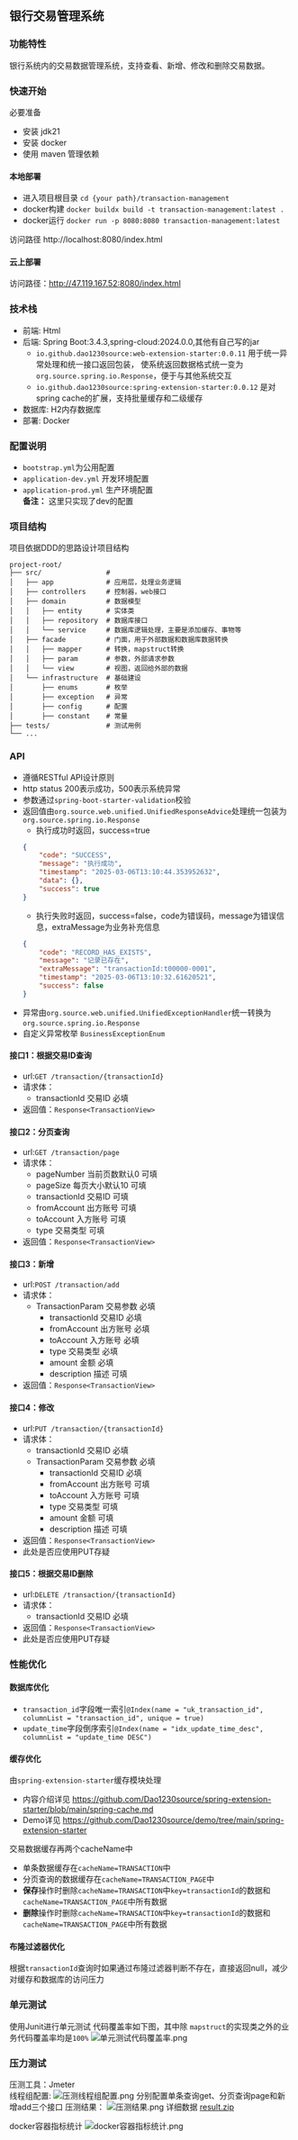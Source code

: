 ## 银行交易管理系统

### 功能特性

银行系统内的交易数据管理系统，支持查看、新增、修改和删除交易数据。

### 快速开始

必要准备

- 安装 jdk21
- 安装 docker
- 使用 maven 管理依赖

#### 本地部署

- 进入项目根目录 `cd {your path}/transaction-management`
- docker构建 `docker buildx build -t transaction-management:latest .`
- docker运行 `docker run -p 8080:8080 transaction-management:latest`

访问路径 http://localhost:8080/index.html

#### 云上部署

访问路径：http://47.119.167.52:8080/index.html

### 技术栈

- 前端: Html
- 后端: Spring Boot:3.4.3,spring-cloud:2024.0.0,其他有自己写的jar
    - `io.github.dao1230source:web-extension-starter:0.0.11` 用于统一异常处理和统一接口返回包装，
      使系统返回数据格式统一变为 `org.source.spring.io.Response`，便于与其他系统交互
    - `io.github.dao1230source:spring-extension-starter:0.0.12` 是对spring cache的扩展，支持批量缓存和二级缓存
- 数据库: H2内存数据库
- 部署: Docker

### 配置说明

- `bootstrap.yml`为公用配置
- `application-dev.yml` 开发环境配置
- `application-prod.yml` 生产环境配置  
  **备注：** 这里只实现了dev的配置

### 项目结构

项目依据DDD的思路设计项目结构

```text
project-root/
├── src/                #   
│   ├── app             # 应用层，处理业务逻辑
│   ├── controllers     # 控制器，web接口  
│   ├── domain          # 数据模型 
│   │   ├── entity      # 实体类
│   │   ├── repository  # 数据库接口
│   │   └── service     # 数据库逻辑处理，主要是添加缓存、事物等
│   ├── facade          # 门面，用于外部数据和数据库数据转换 
│   │   ├── mapper      # 转换，mapstruct转换 
│   │   ├── param       # 参数，外部请求参数 
│   │   └── view        # 视图，返回给外部的数据 
│   └── infrastructure  # 基础建设 
│       ├── enums       # 枚举
│       ├── exception   # 异常
│       ├── config      # 配置
│       ├── constant    # 常量
├── tests/              # 测试用例  
└── ...
```

### API

- 遵循RESTful API设计原则
- http status 200表示成功，500表示系统异常
- 参数通过`spring-boot-starter-validation`校验
- 返回值由`org.source.web.unified.UnifiedResponseAdvice`处理统一包装为 `org.source.spring.io.Response`
    - 执行成功时返回，success=true
    ```json
    {
        "code": "SUCCESS",
        "message": "执行成功",
        "timestamp": "2025-03-06T13:10:44.353952632",
        "data": {},
        "success": true
    }
    ```
    - 执行失败时返回，success=false，code为错误码，message为错误信息，extraMessage为业务补充信息
    ```json
    {
        "code": "RECORD_HAS_EXISTS",
        "message": "记录已存在",
        "extraMessage": "transactionId:t00000-0001",
        "timestamp": "2025-03-06T13:10:32.61620521",
        "success": false
    }
    ```
- 异常由`org.source.web.unified.UnifiedExceptionHandler`统一转换为`org.source.spring.io.Response`
- 自定义异常枚举 `BusinessExceptionEnum`

#### **接口1**：根据交易ID查询

- url:`GET /transaction/{transactionId}`
- 请求体：
    - transactionId 交易ID 必填
- 返回值：`Response<TransactionView>`

#### **接口2**：分页查询

- url:`GET /transaction/page`
- 请求体：
    - pageNumber 当前页数默认0 可填
    - pageSize 每页大小默认10 可填
    - transactionId 交易ID 可填
    - fromAccount 出方账号 可填
    - toAccount 入方账号 可填
    - type 交易类型 可填
- 返回值：`Response<TransactionView>`

#### **接口3**：新增

- url:`POST /transaction/add`
- 请求体：
    - TransactionParam 交易参数 必填
        - transactionId 交易ID 必填
        - fromAccount 出方账号 必填
        - toAccount 入方账号 必填
        - type 交易类型 必填
        - amount 金额 必填
        - description 描述 可填
- 返回值：`Response<TransactionView>`

#### **接口4**：修改

- url:`PUT /transaction/{transactionId}`
- 请求体：
    - transactionId 交易ID 必填
    - TransactionParam 交易参数 必填
        - transactionId 交易ID 必填
        - fromAccount 出方账号 可填
        - toAccount 入方账号 可填
        - type 交易类型 可填
        - amount 金额 可填
        - description 描述 可填
- 返回值：`Response<TransactionView>`
- 此处是否应使用PUT存疑

#### **接口5**：根据交易ID删除

- url:`DELETE /transaction/{transactionId}`
- 请求体：
    - transactionId 交易ID 必填
- 返回值：`Response<TransactionView>`
- 此处是否应使用PUT存疑

### 性能优化

#### 数据库优化

- `transaction_id`字段唯一索引`@Index(name = "uk_transaction_id", columnList = "transaction_id", unique = true)`
- `update_time`字段倒序索引`@Index(name = "idx_update_time_desc", columnList = "update_time DESC")`

#### 缓存优化

由`spring-extension-starter`缓存模块处理

- 内容介绍详见 https://github.com/Dao1230source/spring-extension-starter/blob/main/spring-cache.md
- Demo详见 https://github.com/Dao1230source/demo/tree/main/spring-extension-starter

交易数据缓存再两个cacheName中
- 单条数据缓存在`cacheName=TRANSACTION`中
- 分页查询的数据缓存在`cacheName=TRANSACTION_PAGE`中
- **保存**操作时删除`cacheName=TRANSACTION`中`key=transactionId`的数据和`cacheName=TRANSACTION_PAGE`中所有数据
- **删除**操作时删除`cacheName=TRANSACTION`中`key=transactionId`的数据和`cacheName=TRANSACTION_PAGE`中所有数据

#### 布隆过滤器优化

根据`transactionId`查询时如果通过布隆过滤器判断不存在，直接返回null，减少对缓存和数据库的访问压力

### 单元测试

使用Junit进行单元测试
代码覆盖率如下图，其中除 `mapstruct`的实现类之外的业务代码覆盖率均是`100%`
![单元测试代码覆盖率.png](other/img/%E5%8D%95%E5%85%83%E6%B5%8B%E8%AF%95%E4%BB%A3%E7%A0%81%E8%A6%86%E7%9B%96%E7%8E%87.png)

### 压力测试

压测工具：Jmeter    
线程组配置:
![压测线程组配置.png](other/img/%E5%8E%8B%E6%B5%8B%E7%BA%BF%E7%A8%8B%E7%BB%84%E9%85%8D%E7%BD%AE.png)
分别配置单条查询get、分页查询page和新增add三个接口
压测结果：
![压测结果.png](other/img/%E5%8E%8B%E6%B5%8B%E7%BB%93%E6%9E%9C.png)
详细数据 [result.zip](other/result.zip)

docker容器指标统计
![docker容器指标统计.png](other/img/docker%E5%AE%B9%E5%99%A8%E6%8C%87%E6%A0%87%E7%BB%9F%E8%AE%A1.png)
